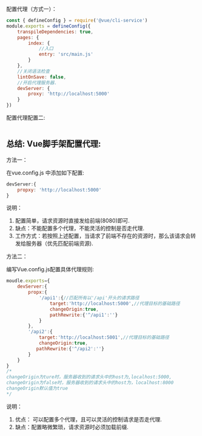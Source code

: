 配置代理（方式一）：

```js
const { defineConfig } = require('@vue/cli-service')
module.exports = defineConfig({
    transpileDependencies: true,
    pages: {
        index: {
            //入口
            entry: 'src/main.js'
        }
    },
    //关闭语法检查
    lintOnSave: false,
    //开启代理服务器.
    devServer: {
        proxy: 'http://localhost:5000'
    }
})
```

配置代理配置二:

```

```

## 总结: Vue脚手架配置代理:

方法一：

在vue.config.js 中添加如下配置:

```js
devServer:{
    propxy: 'http://localhost:5000'
}
```

说明：

1. 配置简单，请求资源时直接发给前端(8080)即可.
2. 缺点：不能配置多个代理，不能灵活的控制是否走代理.
3. 工作方式：若按照上述配置，当请求了前端不存在的资源时，那么该请求会转发给服务器（优先匹配前端资源).

方法二：

编写Vue.config.js配置具体代理规则:

```js
moudle.exports={
    devServer:{
        propx:{
            '/api1':{//匹配所有以'/api'开头的请求路径
                target:'http://localhost:5000',//代理目标的基础路径
                changeOrigin:true,
                pathRewrite:{'^/api1':''}
            }
        },
        '/api2':{
            target:'http://localhost:5001',//代理目标的基础路径
            changeOrigin:true,
           pathRewrite:{'^/api2':''}
        }
    }
}
/*
changeOrigin为ture时，服务器收到的请求头中的host为,localhost:5000,
changeOrigin为false时，服务器收到的请求头中的host为，localhost:8000
changeOrigin默认值为true
*/
```



说明：

1. 优点： 可以配置多个代理，且可以灵活的控制请求是否走代理.
2. 缺点：配置略微繁琐，请求资源时必须加载前缀.

